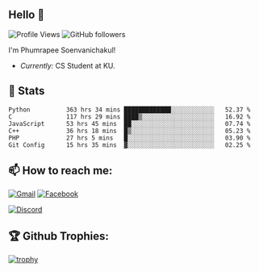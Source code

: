 
<h2>Hello 👋</h2> 

![Profile Views](https://komarev.com/ghpvc/?username=Homiez09&label=Profile%20views&color=0e75b6&style=flat)
![GitHub followers](https://img.shields.io/github/followers/HomieZ09.svg?style=social&label=Follow)


I'm Phumrapee Soenvanichakul!

- <i>Currently:</i> CS Student at KU.

<h2>👀 Stats</h2>

<!--START_SECTION:waka-->

```text
Python          363 hrs 34 mins █████████████░░░░░░░░░░░░   52.37 %
C               117 hrs 29 mins ████▒░░░░░░░░░░░░░░░░░░░░   16.92 %
JavaScript      53 hrs 45 mins  ██░░░░░░░░░░░░░░░░░░░░░░░   07.74 %
C++             36 hrs 18 mins  █▒░░░░░░░░░░░░░░░░░░░░░░░   05.23 %
PHP             27 hrs 5 mins   █░░░░░░░░░░░░░░░░░░░░░░░░   03.90 %
Git Config      15 hrs 35 mins  ▓░░░░░░░░░░░░░░░░░░░░░░░░   02.25 %
```

<!--END_SECTION:waka-->

<h2>📫 How to reach me:</h2>

<a href="mailto:phumrapeesoen1@gmail.com">![Gmail](https://img.shields.io/badge/Gmail-D14836?style=for-the-badge&logo=gmail&logoColor=white)</a> 
<a href="https://web.facebook.com/phumrapee.soenvanichakul.3/">![Facebook](https://img.shields.io/badge/Facebook-4267B2?style=for-the-badge&logo=facebook&logoColor=white)</a>

<a href="https://discord.gg/EWnAEUtFVm">![Discord](https://discord.c99.nl/widget/theme-1/297740667784921089.png)</a> 

<h2>🏆 Github Trophies:</h2>

[![trophy](https://github-profile-trophy.vercel.app/?username=Homiez09&theme=discord&row=1)](https://github.com/ryo-ma/github-profile-trophy)
